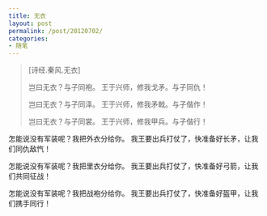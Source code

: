 ```yaml
---
title: 无衣
layout: post
permalink: /post/20120702/
categories:
- 随笔
---
```


> [诗经.秦风.无衣]
>
> 岂曰无衣？与子同袍。
> 王于兴师，修我戈矛。与子同仇！
>
> 岂曰无衣？与子同泽。
> 王于兴师，修我矛戟。与子偕作！
>
> 岂曰无衣？与子同裳。
> 王于兴师，修我甲兵。与子偕行！

怎能说没有军装呢？我把外衣分给你。
我王要出兵打仗了，快准备好长矛，让我们同仇敌忾！

怎能说没有军装呢？我把里衣分给你。
我王要出兵打仗了，快准备好弓箭，让我们共同征战！

怎能说没有军装呢？我把战袍分给你。
我王要出兵打仗了，快准备好盔甲，让我们携手同行！
